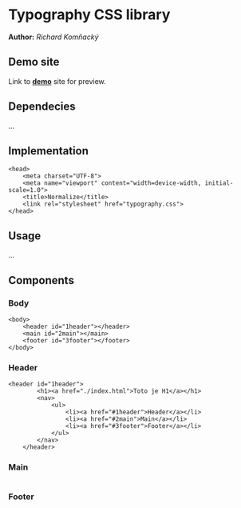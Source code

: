 # Typography CSS library
**Author:** *Richard Komňacký*
## Demo site
Link to **[demo](http://www.github.io)** site for preview.
## Dependecies
...


## Implementation
```
<head>
    <meta charset="UTF-8">
    <meta name="viewport" content="width=device-width, initial-scale=1.0">
    <title>Normalize</title>
    <link rel="stylesheet" href="typography.css">
</head>
```
## Usage
...
## Components
### Body
```
<body>
    <header id="1header"></header>
    <main id="2main"></main>
    <footer id="3footer"></footer>
</body>
```
### Header
```
<header id="1header">
        <h1><a href="./index.html">Toto je H1</a></h1>
        <nav>
            <ul>
                <li><a href="#1header">Header</a></li>
                <li><a href="#2main">Main</a></li>
                <li><a href="#3footer">Footer</a></li>
            </ul>
        </nav>
    </header>
```
### Main
```

```
### Footer
```

```

